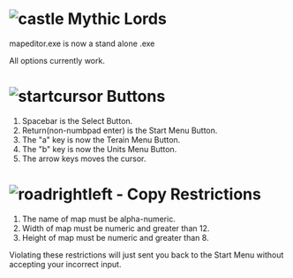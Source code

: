 # ![castle](https://user-images.githubusercontent.com/31811140/128297661-664cc63c-1bb6-4dec-ad70-184095c760ca.png) Mythic Lords

mapeditor.exe is now a stand alone .exe

All options currently work.



# ![startcursor](https://user-images.githubusercontent.com/31811140/128297960-0c70d5ea-97de-48be-93ed-6a5146ba5828.png) Buttons
  1. Spacebar is the Select Button.
  2. Return(non-numbpad enter) is the Start Menu Button.
  3. The "a" key is now the Terain Menu Button.
  4. The "b" key is now the Units Menu Button.
  5. The arrow keys moves the cursor.


# ![roadrightleft - Copy](https://user-images.githubusercontent.com/31811140/128297863-c426da28-ec4e-438d-bc8b-e6c363078f79.png) Restrictions 

1. The name of map must be alpha-numeric.
2. Width of map must be numeric and greater than 12.
3. Height of map must be numeric and greater than 8.

Violating these restrictions will just sent you back to the Start Menu without accepting your incorrect input.
